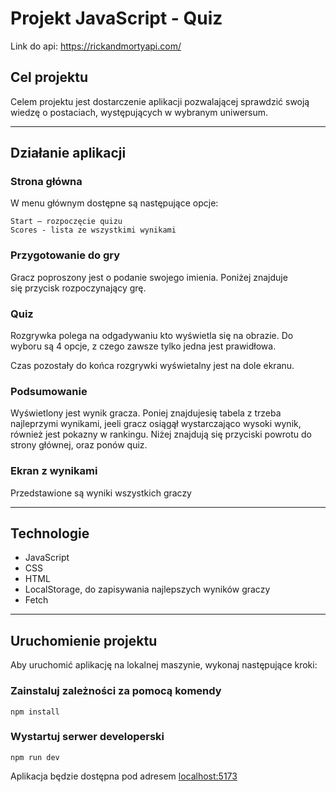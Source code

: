 # Projekt JavaScript - Quiz

Link do api: <https://rickandmortyapi.com/>

## Cel projektu

Celem projektu jest dostarczenie aplikacji pozwalającej sprawdzić swoją wiedzę o postaciach, występujących w wybranym uniwersum.

---

## Działanie aplikacji

### Strona główna

W menu głównym dostępne są następujące opcje:

    Start — rozpoczęcie quizu
    Scores - lista ze wszystkimi wynikami

### Przygotowanie do gry

Gracz poproszony jest o podanie swojego imienia. Poniżej znajduje się przycisk rozpoczynający grę.

### Quiz

Rozgrywka polega na odgadywaniu kto wyświetla się na obrazie. Do wyboru są 4 opcje, z czego zawsze tylko jedna jest prawidłowa.

Czas pozostały do końca rozgrywki wyświetalny jest na dole ekranu.

### Podsumowanie

Wyświetlony jest wynik gracza. Poniej znajdujesię tabela z trzeba najleprzymi wynikami, jeeli gracz osiągął wystarczająco wysoki wynik, również jest pokazny w rankingu.
Niżej znajdują się przyciski powrotu do strony głównej, oraz ponów quiz.

### Ekran z wynikami

Przedstawione są wyniki wszystkich graczy

---

## Technologie

* JavaScript
* CSS
* HTML
* LocalStorage, do zapisywania najlepszych wyników graczy
* Fetch

---

## Uruchomienie projektu

Aby uruchomić aplikację na lokalnej maszynie, wykonaj następujące kroki:

### Zainstaluj zależności za pomocą komendy

    npm install

### Wystartuj serwer developerski

    npm run dev

Aplikacja będzie dostępna pod adresem [localhost:5173](http://127.0.0.1:5173/)
